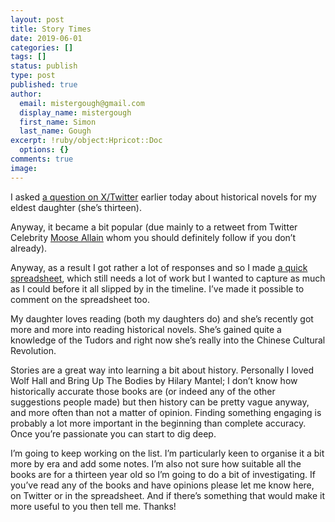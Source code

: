 ```yaml
---
layout: post
title: Story Times
date: 2019-06-01
categories: []
tags: []
status: publish
type: post
published: true
author:
  email: mistergough@gmail.com
  display_name: mistergough
  first_name: Simon
  last_name: Gough
excerpt: !ruby/object:Hpricot::Doc
  options: {}
comments: true
image: 
---
```

I asked [a question on X/Twitter](https://x.com/mistergough/status/1134732358308044800?s=20) earlier today about historical novels for my eldest daughter (she’s thirteen).

Anyway, it became a bit popular (due mainly to a retweet from Twitter Celebrity [Moose Allain](https://twitter.com/MooseAllain) whom you should definitely follow if you don’t already).

Anyway, as a result I got rather a lot of responses and so I made [a quick spreadsheet](https://docs.google.com/spreadsheets/d/1Q0HYSB2QWpgaw6HXDmSHTcMGmYfTNhnER9oVLxfZJ5g/edit#gid=0), which still needs a lot of work but I wanted to capture as much as I could before it all slipped by in the timeline. I’ve made it possible to comment on the spreadsheet too.

My daughter loves reading (both my daughters do) and she’s recently got more and more into reading historical novels. She’s gained quite a knowledge of the Tudors and right now she’s really into the Chinese Cultural Revolution.

Stories are a great way into learning a bit about history. Personally I loved Wolf Hall and Bring Up The Bodies by Hilary Mantel; I don’t know how historically accurate those books are (or indeed any of the other suggestions people made) but then history can be pretty vague anyway, and more often than not a matter of opinion. Finding something engaging is probably a lot more important in the beginning than complete accuracy. Once you’re passionate you can start to dig deep.

I’m going to keep working on the list. I’m particularly keen to organise it a bit more by era and add some notes. I’m also not sure how suitable all the books are for a thirteen year old so I’m going to do a bit of investigating. If you’ve read any of the books and have opinions please let me know here, on Twitter or in the spreadsheet. And if there’s something that would make it more useful to you then tell me. Thanks!